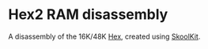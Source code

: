 # Hex2 RAM disassembly
A disassembly of the 16K/48K [Hex](https://github.com/Antonio-Luque/Hex), created using [SkoolKit](https://skoolkit.ca/).
